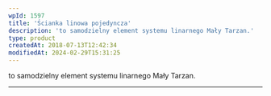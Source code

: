 ```yaml
---
wpId: 1597
title: 'Ścianka linowa pojedyncza'
description: 'to samodzielny element systemu linarnego Mały Tarzan.'
type: product
createdAt: 2018-07-13T12:42:34
modifiedAt: 2024-02-29T15:31:25
---
```



to samodzielny element systemu linarnego Mały Tarzan.

* * *